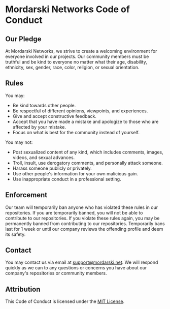 # Mordarski Networks Code of Conduct

## Our Pledge

At Mordarski Networks, we strive to create a welcoming environment for everyone involved in our projects. Our community members must be truthful and be kind to everyone no matter what their age, disability, ethnicity, sex, gender, race, color, religion, or sexual orientation.

## Rules

You may:

* Be kind towards other people.
* Be respectful of different opinions, viewpoints, and experiences.
* Give and accept constructive feedback.
* Accept that you have made a mistake and apologize to those who are affected by your mistake.
* Focus on what is best for the community instead of yourself.

You may not:

* Post sexualized content of any kind, which includes comments, images, videos, and sexual advances.
* Troll, insult, use derogatory comments, and personally attack someone.
* Harass someone publicly or privately.
* Use other people's information for your own malicious gain.
* Use inappropriate conduct in a professional setting.

## Enforcement

Our team will temporarily ban anyone who has violated these rules in our repositories. If you are temporarily banned, you will not be able to contribute to our repositories. If you violate these rules again, you may be permanently banned from contributing to our repositories. Temporarily bans last for 1 week or until our company reviews the offending profile and deem its safety.

## Contact

You may contact us via email at [support@mordarski.net](mailto:support@mordarski.net). We will respond quickly as we can to any questions or concerns you have about our company's repositories or community members.

## Attribution

This Code of Conduct is licensed under the [MIT License](https://github.com/Mordarski-Networks/Mordarski-Networks-assets/blob/main/LICENSE).
